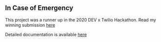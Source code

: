 ## In Case of Emergency

This project was a runner up in the 2020 DEV x Twilio Hackathon. Read my winning submission [here](https://dev.to/hayleydenb/flexible-and-extensible-emergency-contact-information-with-twilio-and-azure-functions-kom)

Detailed documentation is available [here](https://hayleycd.github.io/in_cas_of_emergency)
